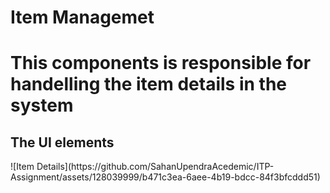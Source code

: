 <h1>Item Managemet<h1>
 This components is responsible for handelling the item details in the system

<h2>The UI elements</h2>
 ![Item Details](https://github.com/SahanUpendraAcedemic/ITP-Assignment/assets/128039999/b471c3ea-6aee-4b19-bdcc-84f3bfcddd51)
